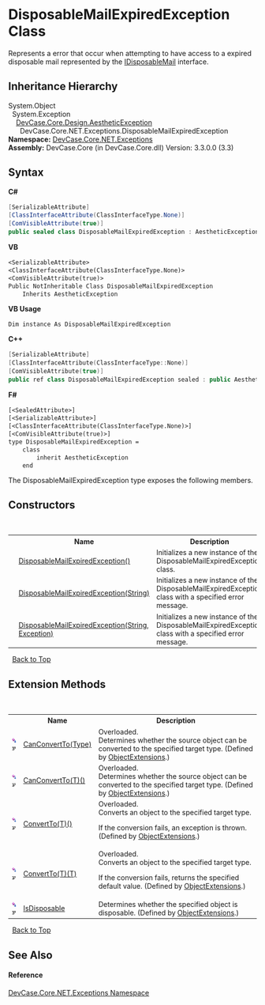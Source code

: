 # DisposableMailExpiredException Class
 

Represents a error that occur when attempting to have access to a expired disposable mail represented by the <a href="T_DevCase_Core_NET_IDisposableMail">IDisposableMail</a> interface.


## Inheritance Hierarchy
System.Object<br />&nbsp;&nbsp;System.Exception<br />&nbsp;&nbsp;&nbsp;&nbsp;<a href="T_DevCase_Core_Design_AestheticException">DevCase.Core.Design.AestheticException</a><br />&nbsp;&nbsp;&nbsp;&nbsp;&nbsp;&nbsp;DevCase.Core.NET.Exceptions.DisposableMailExpiredException<br />
**Namespace:**&nbsp;<a href="N_DevCase_Core_NET_Exceptions">DevCase.Core.NET.Exceptions</a><br />**Assembly:**&nbsp;DevCase.Core (in DevCase.Core.dll) Version: 3.3.0.0 (3.3)

## Syntax

**C#**<br />
``` C#
[SerializableAttribute]
[ClassInterfaceAttribute(ClassInterfaceType.None)]
[ComVisibleAttribute(true)]
public sealed class DisposableMailExpiredException : AestheticException
```

**VB**<br />
``` VB
<SerializableAttribute>
<ClassInterfaceAttribute(ClassInterfaceType.None)>
<ComVisibleAttribute(true)>
Public NotInheritable Class DisposableMailExpiredException
	Inherits AestheticException
```

**VB Usage**<br />
``` VB Usage
Dim instance As DisposableMailExpiredException
```

**C++**<br />
``` C++
[SerializableAttribute]
[ClassInterfaceAttribute(ClassInterfaceType::None)]
[ComVisibleAttribute(true)]
public ref class DisposableMailExpiredException sealed : public AestheticException
```

**F#**<br />
``` F#
[<SealedAttribute>]
[<SerializableAttribute>]
[<ClassInterfaceAttribute(ClassInterfaceType.None)>]
[<ComVisibleAttribute(true)>]
type DisposableMailExpiredException =  
    class
        inherit AestheticException
    end
```

The DisposableMailExpiredException type exposes the following members.


## Constructors
&nbsp;<table><tr><th></th><th>Name</th><th>Description</th></tr><tr><td>![Public method](media/pubmethod.gif "Public method")</td><td><a href="M_DevCase_Core_NET_Exceptions_DisposableMailExpiredException__ctor">DisposableMailExpiredException()</a></td><td>
Initializes a new instance of the DisposableMailExpiredException class.</td></tr><tr><td>![Public method](media/pubmethod.gif "Public method")</td><td><a href="M_DevCase_Core_NET_Exceptions_DisposableMailExpiredException__ctor_1">DisposableMailExpiredException(String)</a></td><td>
Initializes a new instance of the DisposableMailExpiredException class with a specified error message.</td></tr><tr><td>![Public method](media/pubmethod.gif "Public method")</td><td><a href="M_DevCase_Core_NET_Exceptions_DisposableMailExpiredException__ctor_2">DisposableMailExpiredException(String, Exception)</a></td><td>
Initializes a new instance of the DisposableMailExpiredException class with a specified error message.</td></tr></table>&nbsp;
<a href="#disposablemailexpiredexception-class">Back to Top</a>

## Extension Methods
&nbsp;<table><tr><th></th><th>Name</th><th>Description</th></tr><tr><td>![Public Extension Method](media/pubextension.gif "Public Extension Method")![Code example](media/CodeExample.png "Code example")</td><td><a href="M_DevCase_Core_Extensions_Object_ObjectExtensions_CanConvertTo">CanConvertTo(Type)</a></td><td>Overloaded.  
Determines whether the source object can be converted to the specified target type.
 (Defined by <a href="T_DevCase_Core_Extensions_Object_ObjectExtensions">ObjectExtensions</a>.)</td></tr><tr><td>![Public Extension Method](media/pubextension.gif "Public Extension Method")![Code example](media/CodeExample.png "Code example")</td><td><a href="M_DevCase_Core_Extensions_Object_ObjectExtensions_CanConvertTo__1">CanConvertTo(T)()</a></td><td>Overloaded.  
Determines whether the source object can be converted to the specified target type.
 (Defined by <a href="T_DevCase_Core_Extensions_Object_ObjectExtensions">ObjectExtensions</a>.)</td></tr><tr><td>![Public Extension Method](media/pubextension.gif "Public Extension Method")![Code example](media/CodeExample.png "Code example")</td><td><a href="M_DevCase_Core_Extensions_Object_ObjectExtensions_ConvertTo__1">ConvertTo(T)()</a></td><td>Overloaded.  
Converts an object to the specified target type. 

 If the conversion fails, an exception is thrown.
 (Defined by <a href="T_DevCase_Core_Extensions_Object_ObjectExtensions">ObjectExtensions</a>.)</td></tr><tr><td>![Public Extension Method](media/pubextension.gif "Public Extension Method")![Code example](media/CodeExample.png "Code example")</td><td><a href="M_DevCase_Core_Extensions_Object_ObjectExtensions_ConvertTo__1_1">ConvertTo(T)(T)</a></td><td>Overloaded.  
Converts an object to the specified target type. 

 If the conversion fails, returns the specified default value.
 (Defined by <a href="T_DevCase_Core_Extensions_Object_ObjectExtensions">ObjectExtensions</a>.)</td></tr><tr><td>![Public Extension Method](media/pubextension.gif "Public Extension Method")![Code example](media/CodeExample.png "Code example")</td><td><a href="M_DevCase_Core_Extensions_Object_ObjectExtensions_IsDisposable">IsDisposable</a></td><td>
Determines whether the specified object is disposable.
 (Defined by <a href="T_DevCase_Core_Extensions_Object_ObjectExtensions">ObjectExtensions</a>.)</td></tr></table>&nbsp;
<a href="#disposablemailexpiredexception-class">Back to Top</a>

## See Also


#### Reference
<a href="N_DevCase_Core_NET_Exceptions">DevCase.Core.NET.Exceptions Namespace</a><br />